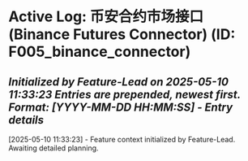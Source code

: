 # Active Log: 币安合约市场接口 (Binance Futures Connector) (ID: F005_binance_connector)
*Initialized by Feature-Lead on 2025-05-10 11:33:23*
*Entries are prepended, newest first. Format: [YYYY-MM-DD HH:MM:SS] - Entry details*
---
[2025-05-10 11:33:23] - Feature context initialized by Feature-Lead. Awaiting detailed planning.